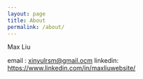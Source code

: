 ```yaml
---
layout: page
title: About
permalink: /about/
---
```


Max Liu

email : xinyulrsm@gmail.ocm
linkedin: https://www.linkedin.com/in/maxliuwebsite/

